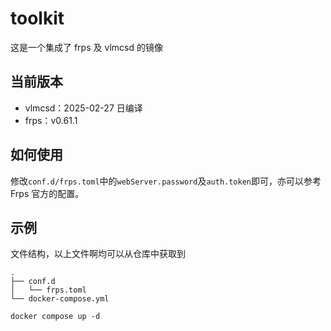 # toolkit

这是一个集成了 frps 及 vlmcsd 的镜像

## 当前版本

- vlmcsd：2025-02-27 日编译
- frps：v0.61.1

## 如何使用

修改`conf.d/frps.toml`中的`webServer.password`及`auth.token`即可，亦可以参考 Frps 官方的配置。

## 示例

文件结构，以上文件啊均可以从仓库中获取到

```
.
├── conf.d
│   └── frps.toml
└── docker-compose.yml
```

```shell
docker compose up -d
```
